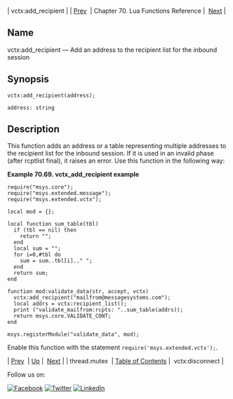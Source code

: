 | vctx:add_recipient |
| [Prev](lua.ref.thread.mutex.php)  | Chapter 70. Lua Functions Reference |  [Next](lua.ref.vctx_disconnect.php) |

<a name="lua.ref.vctx_add_recipient"></a>
## Name

vctx:add_recipient — Add an address to the recipient list for the inbound session

<a name="idp19240576"></a>
## Synopsis

`vctx:add_recipient(address);`

`address: string`<a name="idp19243504"></a>
## Description

This function adds an address or a table representing multiple addresses to the recipient list for the inbound session. If it is used in an invalid phase (after rcptlist final), it raises an error. Use this function in the following way:

<a name="lua.ref.vctx_add_recipient.example"></a>

**Example 70.69. vctx_add_recipient example**

```
require("msys.core");
require("msys.extended.message");
require("msys.extended.vctx");

local mod = {};

local function sum_table(tbl)
  if (tbl == nil) then
    return "";
  end
  local sum = "";
  for i=0,#tbl do
    sum = sum..tbl[i].." ";
  end
  return sum;
end

function mod:validate_data(str, accept, vctx)
  vctx:add_recipient("mailfrom@messagesystems.com");
  local addrs = vctx:recipient_list();
  print ("validate_mailfrom:rcpts: "..sum_table(addrs));
  return msys.core.VALIDATE_CONT;
end

msys.registerModule("validate_data", mod);
```

Enable this function with the statement `require('msys.extended.vctx');`.

| [Prev](lua.ref.thread.mutex.php)  | [Up](lua.function.details.php) |  [Next](lua.ref.vctx_disconnect.php) |
| thread.mutex  | [Table of Contents](index.php) |  vctx:disconnect |

Follow us on:

[![Facebook](https://support.messagesystems.com/images/icon-facebook.png)](http://www.facebook.com/messagesystems) [![Twitter](https://support.messagesystems.com/images/icon-twitter.png)](http://twitter.com/#!/MessageSystems) [![LinkedIn](https://support.messagesystems.com/images/icon-linkedin.png)](http://www.linkedin.com/company/message-systems)